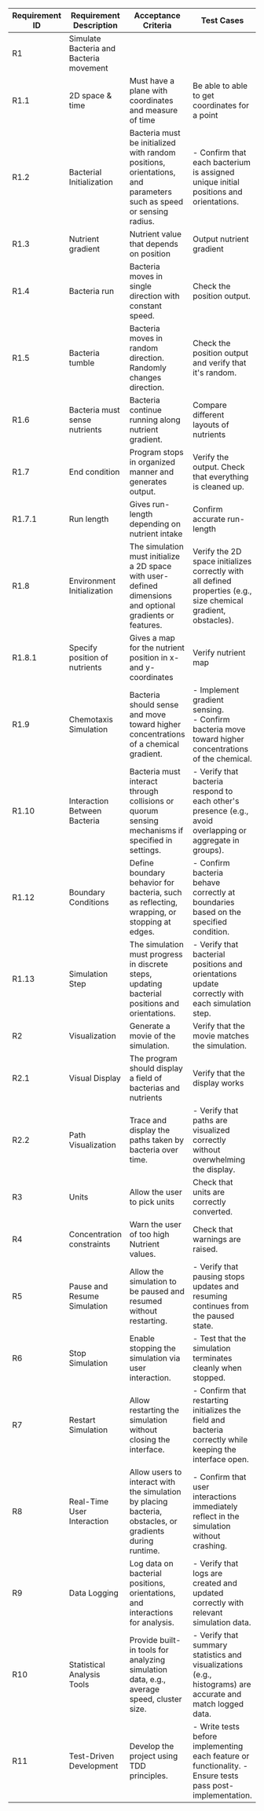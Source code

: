 | Requirement ID | Requirement Description | Acceptance Criteria | Test Cases | Risk type | Risk | Risk Probability | Risk severity | Risk value
|----------------|-------------------------|---------------------|---------------------|---------------------|---------------------|---------------------|---------------------|------------|
| R1 | Simulate Bacteria and Bacteria movement | 
| R1.1 | 2D space & time         |Must have a plane with coordinates and measure of time| Be able to able to get coordinates for a point|
| R1.2 | Bacterial Initialization  | Bacteria must be initialized with random positions, orientations, and parameters such as speed or sensing radius. | - Confirm that each bacterium is assigned unique initial positions and orientations. |
|R1.3 | Nutrient gradient       |Nutrient value that depends on position | Output nutrient gradient |
|R1.4 | Bacteria run  |Bacteria moves in single direction with constant speed. | Check the position output.|
|R1.5 | Bacteria tumble         |Bacteria moves in random direction. Randomly changes direction. | Check the position output and verify that it's random.|
|R1.6 | Bacteria must sense nutrients | Bacteria continue running along nutrient gradient.|Compare different layouts of nutrients
|R1.7 | End condition | Program stops in organized manner and generates output. | Verify the output. Check that everything is cleaned up. 
| R1.7.1 | Run length | Gives run-length depending on nutrient intake | Confirm accurate run-length
| R1.8 | Environment Initialization | The simulation must initialize a 2D space with user-defined dimensions and optional gradients or features.| Verify the 2D space initializes correctly with all defined properties (e.g., size chemical gradient, obstacles).
|R1.8.1 | Specify position of nutrients | Gives a map for the nutrient position in x- and y-coordinates | Verify nutrient map
| R1.9 | Chemotaxis Simulation  | Bacteria should sense and move toward higher concentrations of a chemical gradient. | - Implement gradient sensing. <br /> - Confirm bacteria move toward higher concentrations of the chemical.              | Technical | bacteria would move randomly | P5 | S4 | 20
| R1.10                  | Interaction Between Bacteria              | Bacteria must interact through collisions or quorum sensing mechanisms if specified in settings.              | - Verify that bacteria respond to each other's presence (e.g., avoid overlapping or aggregate in groups).         | Technical | no bacteria interaction: unphysical | P5 | S4 | 20 
| R1.12 | Boundary Conditions  | Define boundary behavior for bacteria, such as reflecting, wrapping, or stopping at edges.  | - Confirm bacteria behave correctly at boundaries based on the specified condition. | Technical | bacteria would steadily be lost | P5 | S4 | 20
| R1.13 | Simulation Step                           | The simulation must progress in discrete steps, updating bacterial positions and orientations.                | - Verify that bacterial positions and orientations update correctly with each simulation step.                   | Technical | program does not run | P5 | S5 | 25
|R2 |Visualization | Generate a movie of the simulation. | Verify that the movie matches the simulation. | Business | visuals not working | P5 | P2 | 15
|R2.1|Visual Display | The program should display a field of bacterias and nutrients | Verify that the display works              
| R2.2 | Path Visualization                          | Trace and display the paths taken by bacteria over time.                                                     | - Verify that paths are visualized correctly without overwhelming the display.                                       |
|R3 | Units  | Allow the user to pick units | Check that units are correctly converted. 
|R4| Concentration constraints | Warn the user of too high Nutrient values. | Check that warnings are raised.
| R5  | Pause and Resume Simulation  | Allow the simulation to be paused and resumed without restarting. | - Verify that pausing stops updates and resuming continues from the paused state.  |
| R6 | Stop Simulation  | Enable stopping the simulation via user interaction.  | - Test that the simulation terminates cleanly when stopped.                                                      |
| R7 | Restart Simulation  | Allow restarting the simulation without closing the interface.  | - Confirm that restarting initializes the field and bacteria correctly while keeping the interface open. |
| R8 | Real-Time User Interaction  | Allow users to interact with the simulation by placing bacteria, obstacles, or gradients during runtime.       | - Confirm that user interactions immediately reflect in the simulation without crashing.|
| R9                | Data Logging                              | Log data on bacterial positions, orientations, and interactions for analysis.                                | - Verify that logs are created and updated correctly with relevant simulation data.                               |
| R10                 | Statistical Analysis Tools                  | Provide built-in tools for analyzing simulation data, e.g., average speed, cluster size.                      | - Verify that summary statistics and visualizations (e.g., histograms) are accurate and match logged data.            |
| R11                 | Test-Driven Development  | Develop the project using TDD principles.| - Write tests before implementing each feature or functionality. - Ensure tests pass post-implementation.         |